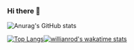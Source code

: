 ### Hi there 👋
![Anurag's GitHub stats](https://github-readme-stats.vercel.app/api?username=mousasbbah&show_icons=true&theme=dark)

[![Top Langs](https://github-readme-stats.vercel.app/api/top-langs/?username=mousasbbah&layout=compact&theme=dark)](https://github.com/anuraghazra/github-readme-stats)[![willianrod's wakatime stats](https://github-readme-stats.vercel.app/api/wakatime?username=mousasbbah&theme=dark)](https://github.com/anuraghazra/github-readme-stats)


<!--
**MousaSbbah/mousasbbah** is a ✨ _special_ ✨ repository because its `README.md` (this file) appears on your GitHub profile.

Here are some ideas to get you started:

- 🔭 I’m currently working on ...
- 🌱 I’m currently learning ...
- 👯 I’m looking to collaborate on ...
- 🤔 I’m looking for help with ...
- 💬 Ask me about ...
- 📫 How to reach me: ...
- 😄 Pronouns: ...
- ⚡ Fun fact: ...
-->
